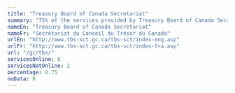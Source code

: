 ```yaml
---
title: "Treasury Board of Canada Secretariat"
summary: "75% of the services provided by Treasury Board of Canada Secretariat are available end-to-end online. 6 are available online, and 2 are not available online."
nameEn: "Treasury Board of Canada Secretariat"
nameFr: "Secrétariat du Conseil du Trésor du Canada"
urlEn: "http://www.tbs-sct.gc.ca/tbs-sct/index-eng.asp"
urlFr: "http://www.tbs-sct.gc.ca/tbs-sct/index-fra.asp"
url: "/gc/tbs/"
servicesOnline: 6
servicesNotOnline: 2
percentage: 0.75
noData: 0
---
```

